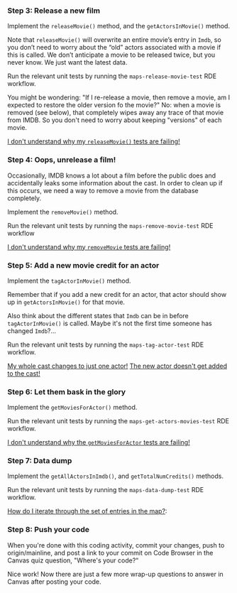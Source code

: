 ### Step 3: Release a new film

Implement the `releaseMovie()` method, and the `getActorsInMovie()`
method.

Note that `releaseMovie()` will overwrite an entire movie’s entry in
`Imdb`, so you don’t need to worry about the “old” actors associated
with a movie if this is called. We don’t anticipate a movie to be
released twice, but you never know. We just want the latest data.

Run the relevant unit tests by running the `maps-release-movie-test` RDE
workflow.

You might be wondering: "If I re-release a movie, then remove a movie,
am I expected to restore the older version fo the movie?" No: when a
movie is removed (see below), that completely wipes away any trace of
that movie from IMDB. So you don't need to worry about keeping
"versions" of each movie.

[I don't understand why my `releaseMovie()` tests are failing!](./hints/hint-07.md)

### Step 4: Oops, unrelease a film!

Occasionally, IMDB knows a lot about a film before the public does and
accidentally leaks some information about the cast. In order to clean up
if this occurs, we need a way to remove a movie from the database
completely.

Implement the `removeMovie()` method.

Run the relevant unit tests by running the `maps-remove-movie-test` RDE
workflow

[I don't understand why my `removeMovie` tests are failing!](./hints/hint-12.md)

### Step 5: Add a new movie credit for an actor

Implement the `tagActorInMovie()` method.

Remember that if you add a new credit for an actor, that actor should
show up in `getActorsInMovie()` for that movie.

Also think about the different states that `Imdb` can be in before
`tagActorInMovie()` is called. Maybe it's not the first time someone has
changed `Imdb`?...

Run the relevant unit tests by running the `maps-tag-actor-test` RDE
workflow.

[My whole cast changes to just one actor!](./hints/hint-13.md)
[The new actor doesn't get added to the cast!](./hints/hint-14.md)

### Step 6: Let them bask in the glory

Implement the `getMoviesForActor()` method.

Run the relevant unit tests by running the `maps-get-actors-movies-test`
RDE workflow.

[I don't understand why the `getMoviesForActor` tests are failing!](./hints/hint-15.md)

### Step 7: Data dump

Implement the `getAllActorsInImdb()`, and `getTotalNumCredits()`
methods.

Run the relevant unit tests by running the `maps-data-dump-test` RDE
workflow.

[How do I iterate through the set of entries in the map?](./hints/hint-06.md):

### Step 8: Push your code

When you're done with this coding activity, commit your changes, push to
origin/mainline, and post a link to your commit on Code Browser in the
Canvas quiz question, "Where's your code?“

Nice work! Now there are just a few more wrap-up questions to answer in
Canvas after posting your code.
